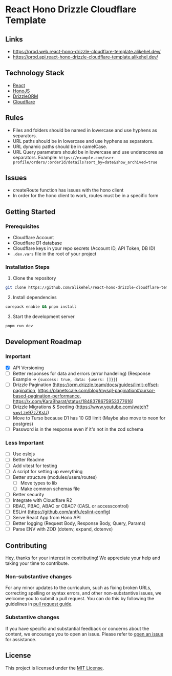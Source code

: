 # React Hono Drizzle Cloudflare Template

## Links

- https://prod.web.react-hono-drizzle-cloudflare-template.alikehel.dev/
- https://prod.api.react-hono-drizzle-cloudflare-template.alikehel.dev/

## Technology Stack

-   [React](https://reactjs.org/)
-   [HonoJS](https://hono.io/)
-   [DrizzleORM](https://orm.drizzle.team/)
-   [Cloudflare](https://www.cloudflare.com/)

## Rules

- Files and folders should be named in lowercase and use hyphens as separators.
- URL paths should be in lowercase and use hyphens as separators.
- URL dynamic paths should be in camelCase.
- URL Query parameters should be in lowercase and use underscores as separators.
Example: `https://example.com/user-profile/orders/:orderId/details?sort_by=date&show_archived=true`

## Issues

- createRoute function has issues with the hono client
- In order for the hono client to work, routes must be in a specific form

## Getting Started

### Prerequisites

- Cloudflare Account
- Cloudflare D1 database
- Cloudflare keys in your repo secrets (Account ID, API Token, DB ID)
- `.dev.vars` file in the root of your project

### Installation Steps

1. Clone the repository

```bash
git clone https://github.com/alikehel/react-hono-drizzle-cloudflare-template
```

2. Install dependencies

```bash
corepack enable && pnpm install
```

3. Start the development server

```bash
pnpm run dev
```

## Development Roadmap

### Important

- [x] API Versioning
- [ ] Better responses for data and errors (error handeling) (Response Example -> `{success: true, data: {users: []}}`)
- [ ] Drizzle Pagination (https://orm.drizzle.team/docs/guides/limit-offset-pagination, https://planetscale.com/blog/mysql-pagination#cursor-based-pagination-performance, https://x.com/KaraBharat/status/1848378675953377616)
- [ ] Drizzle Migrations & Seeding (https://www.youtube.com/watch?v=vLze97zZKsU)
- [ ] Move to Turso because D1 has 10 GB limit (Maybe also move to neon for postgres)
- [ ] Password is in the response even if it's not in the zod schema

### Less Important

- [ ] Use oslojs
- [ ] Better Readme
- [ ] Add vitest for testing
- [ ] A script for setting up everything
- [ ] Better structure (modules/users/routes)
    - [ ] Move types to lib
    - [ ] Make common schemas file
- [ ] Better security
- [ ] Integrate with Cloudflare R2
- [ ] RBAC, PBAC, ABAC or CBAC? (CASL or accesscontrol)
- [ ] ESLint (https://github.com/antfu/eslint-config)
- [ ] Serve React App from Hono API
- [ ] Better logging (Request Body, Response Body, Query, Params)
- [ ] Parse ENV with ZOD (dotenv, expand, dotenvx)

## Contributing

Hey, thanks for your interest in contributing! We appreciate your help and taking your time to contribute.

### Non-substantive changes

For any minor updates to the curriculum, such as fixing broken URLs, correcting spelling or syntax errors, and other non-substantive issues, we welcome you to submit a pull request. You can do this by following the guidelines in [pull request guide](https://www.freecodecamp.org/news/how-to-make-your-first-pull-request-on-github-3/).

### Substantive changes

If you have specific and substantial feedback or concerns about the content, we encourage you to open an issue. Please refer to [open an issue](https://help.github.com/articles/creating-an-issue/) for assistance.

## License

This project is licensed under the [MIT License](LICENSE).
